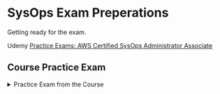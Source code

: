 <!--
ignore these words in spell check for this file
// cSpell:ignore
-->

<link rel="stylesheet" type="text/css" href="../../markdown-style.css">

# SysOps Exam Preperations

Getting ready for the exam.

Udemy [Practice Exams: AWS Certified SysOps Administrator Associate](https://checkpoint.udemy.com/course/practice-exams-aws-certified-sysops-administrator-associate/)



## Course Practice Exam

<details>
<summary>
Practice Exam from the Course
</summary>

### Question 01


## Takeaways


